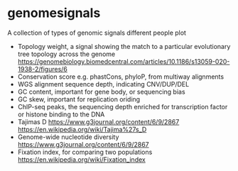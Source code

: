 # genomesignals

A collection of types of genomic signals different people plot

- Topology weight, a signal showing the match to a particular evolutionary tree topology across the genome https://genomebiology.biomedcentral.com/articles/10.1186/s13059-020-1938-2/figures/6
- Conservation score e.g. phastCons, phyloP, from multiway alignments
- WGS alignment sequence depth, indicating CNV/DUP/DEL
- GC content, important for gene body, or sequencing bias
- GC skew, important for replication oriding
- ChIP-seq peaks, the sequencing depth enriched for transcription factor or histone binding to the DNA
- Tajimas D https://www.g3journal.org/content/6/9/2867 https://en.wikipedia.org/wiki/Tajima%27s_D
- Genome-wide nucleotide diversity https://www.g3journal.org/content/6/9/2867
- Fixation index, for comparing two populations https://en.wikipedia.org/wiki/Fixation_index
